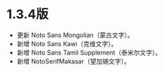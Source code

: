 # 1.3.4版

* 更新 Noto Sans Mongolian（蒙古文字）。
* 新增 Noto Sans Kawi（克维文字）。
* 新增 Noto Sans Tamil Supplement（泰米尔文字）。
* 新增 NotoSerifMakasar（望加锡文字）。